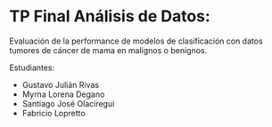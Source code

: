 # TP Final Análisis de Datos:

Evaluación de la performance de modelos de clasificación con datos tumores de cáncer de mama en malignos o benignos.

Estudiantes:

* Gustavo Julián Rivas
* Myrna Lorena Degano
* Santiago José Olaciregui
* Fabricio Lopretto
